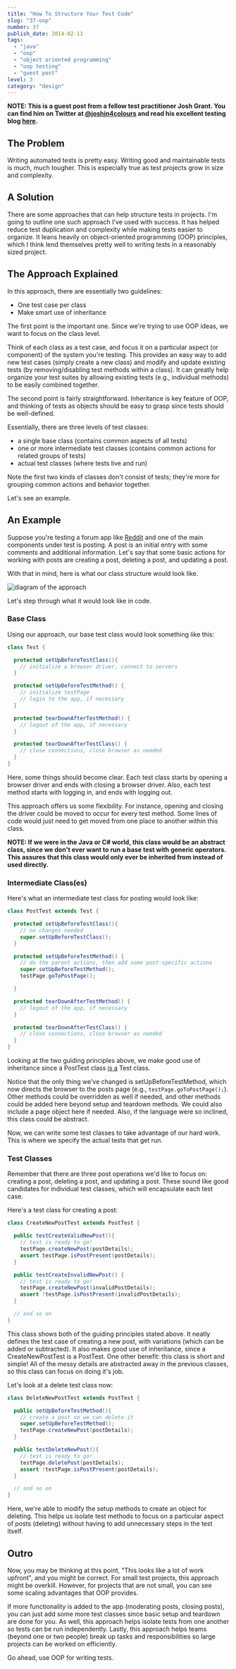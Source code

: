 ```yaml
---
title: "How To Structure Your Test Code"
slug: "37-oop"
number: 37
publish_date: 2014-02-11
tags:
  - "java"
  - "oop"
  - "object oriented programming"
  - "oop testing"
  - "guest post"
level: 3
category: "design"
---
```


__NOTE: This is a guest post from a fellow test practitioner Josh Grant. You can find him on Twitter at [@joshin4colours](https://twitter.com/joshin4colours) and read his excellent testing blog [here](http://simplythetest.tumblr.com/).__

## The Problem

Writing automated tests is pretty easy. Writing good and maintainable tests is much, much tougher. This is especially true as test projects grow in size and complexity.

## A Solution

There are some approaches that can help structure tests in projects. I'm going to outline one such approach I've used with success. It has helped reduce test duplication and complexity while making tests easier to organize. It leans heavily on object-oriented programming (OOP) principles, which I think lend themselves pretty well to writing tests in a reasonably sized project.

## The Approach Explained

In this approach, there are essentially two guidelines:

+ One test case per class
+ Make smart use of inheritance

The first point is the important one. Since we're trying to use OOP ideas, we want to focus on the class level.

Think of each class as a test case, and focus it on a particular aspect (or component) of the system you're testing. This provides an easy way to add new test cases (simply create a new class) and modify and update existing tests (by removing/disabling test methods within a class). It can greatly help organize your test suites by allowing existing tests (e.g., individual methods) to be easily combined together. 

The second point is fairly straightforward. Inheritance is key feature of OOP, and thinking of tests as objects should be easy to grasp since tests should be well-defined.

Essentially, there are three levels of test classes:

+ a single base class (contains common aspects of all tests)
+ one or more intermediate test classes (contains common actions for related groups of tests)
+ actual test classes (where tests live and run)

Note the first two kinds of classes don't consist of tests; they're more for grouping common actions and behavior together.

Let's see an example.

## An Example

Suppose you're testing a forum app like [Reddit](http://www.reddit.com) and one of the main components under test is posting. A post is an initial entry with some comments and additional information. Let's say that some basic actions for working with posts are creating a post, deleting a post, and updating a post.

With that in mind, here is what our class structure would look like.

<img alt="diagram of the approach" src="/img/diagram.png" style="background-color:white;" />

Let's step through what it would look like in code.

### Base Class

Using our approach, our base test class would look something like this:

```java
class Test {

  protected setUpBeforeTestClass(){
    // initialize a browser driver, connect to servers
  }

  protected setUpBeforeTestMethod() {
    // initialize testPage
    // login to the app, if necessary
  }

  protected tearDownAfterTestMethod() {
    // logout of the app, if necessary
  }

  protected tearDownAfterTestClass() {
    // close connections, close browser as needed
  }
}
```

Here, some things should become clear. Each test class starts by opening a browser driver and ends with closing a browser driver. Also, each test method starts with logging in, and ends with logging out.

This approach offers us some flexibility. For instance, opening and closing the driver could be moved to occur for every test method. Some lines of code would just need to get moved from one place to another within this class.

__NOTE: If we were in the Java or C# world, this class would be an abstract class, since we don't ever want to run a base test with generic operators. This assures that this class would only ever be inherited from instead of used directly.__

### Intermediate Class(es)

Here's what an intermediate test class for posting would look like:

```java
class PostTest extends Test {

  protected setUpBeforeTestClass(){
    // no changes needed
    super.setUpBeforeTestClass();
  }

  protected setUpBeforeTestMethod() {
    // do the parent actions, then add some post-specific actions
    super.setUpBeforeTestMethod();
    testPage.goToPostPage();

  }

  protected tearDownAfterTestMethod() {
    // logout of the app, if necessary
  }

  protected tearDownAfterTestClass() {
    // close connections, close browser as needed
  }
}
```

Looking at the two guiding principles above, we make good use of inheritance since a PostTest class [is a](http://en.wikipedia.org/wiki/Is-a) Test class.

Notice that the only thing we've changed is setUpBeforeTestMethod, which now directs the browser to the posts page (e.g., `testPage.goToPostPage();`). Other methods could be overridden as well if needed, and other methods could be added here beyond setup and teardown methods. We could also include a page object here if needed. Also, if the language were so inclined, this class could be abstract.

Now, we can write some test classes to take advantage of our hard work. This is where we specify the actual tests that get run.

### Test Classes

Remember that there are three post operations we'd like to focus on: creating a post, deleting a post, and updating a post. These sound like good candidates for individual test classes, which will encapsulate each test case. 

Here's a test class for creating a post:

```java
class CreateNewPostTest extends PostTest {

  public testCreateValidNewPost(){
    // test is ready to go!
    testPage.createNewPost(postDetails);
    assert testPage.isPostPresent(postDetails);
  }

  public testCreateInvalidNewPost() {
    // test is ready to go!
    testPage.createNewPost(invalidPostDetails);
    assert !testPage.isPostPresent(invalidPostDetails);
  }

  // and so on
}
```

This class shows both of the guiding principles stated above. It neatly defines the test case of creating a new post, with variations (which can be added or subtracted). It also makes good use of inheritance, since a CreateNewPostTest is a PostTest. One other benefit: this class is short and simple! All of the messy details are abstracted away in the previous classes, so this class can focus on doing it's job.

Let's look at a delete test class now:

```java
class DeleteNewPostTest extends PostTest {

  public setUpBeforeTestMethod(){
    // create a post so we can delete it
    super.setUpBeforeTestMethod();
    testPage.createNewPost(postDetails);
  }

  public testDeleteNewPost(){
    // test is ready to go!
    testPage.deletePost(postDetails);
    assert !testPage.isPostPresent(postDetails);
  }

  // and so on
}
```

Here, we're able to modify the setup methods to create an object for deleting. This helps us isolate test methods to focus on a particular aspect of posts (deleting) without having to add unnecessary steps in the test itself. 

## Outro

Now, you may be thinking at this point, "This looks like a lot of work upfront", and you might be correct. For small test projects, this approach might be overkill. However, for projects that are not small, you can see some scaling advantages that OOP provides.

If more functionality is added to the app (moderating posts, closing posts), you can just add some more test classes since basic setup and teardown are done for you. As well, this approach helps isolate tests from one another so tests can be run independently. Lastly, this approach helps teams (beyond one or two people) break up tasks and responsibilities so large projects can be worked on efficiently.  

Go ahead, use OOP for writing tests.
